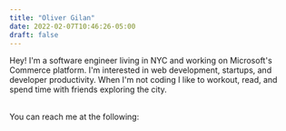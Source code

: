 ```yaml
---
title: "Oliver Gilan"
date: 2022-02-07T10:46:26-05:00
draft: false
---
```


Hey! I'm a software engineer living in NYC and working on Microsoft's Commerce platform. I'm interested in web development, startups, and developer productivity. When I'm not coding I like to workout, read, and spend time with friends exploring the city.

<br>
You can reach me at the following:
